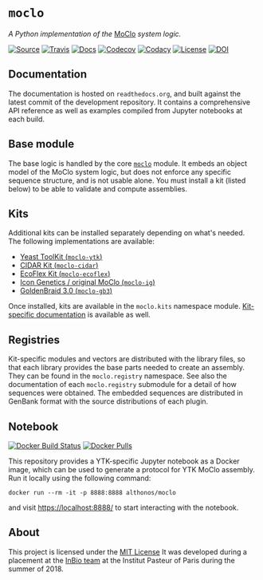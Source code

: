 # `moclo`

*A Python implementation of the* [MoClo](https://www.addgene.org/cloning/moclo/) *system logic.*

[![Source](https://img.shields.io/badge/source-GitHub-303030.svg?maxAge=3600&style=flat-square)](https://github.com/althonos/moclo) [![Travis](https://img.shields.io/travis/althonos/moclo.svg?style=flat-square&maxAge=3600)](https://travis-ci.org/althonos/moclo/branches) [![Docs](https://img.shields.io/readthedocs/moclo.svg?maxAge=3600&style=flat-square)](https://moclo.readthedocs.io/) [![Codecov](https://img.shields.io/codecov/c/github/althonos/moclo/master.svg?style=flat-square&maxAge=600)](https://codecov.io/gh/althonos/moclo) [![Codacy](https://img.shields.io/codacy/grade/5b29a9c0d91f4e82944a46997bd9a480/master.svg?style=flat-square&maxAge=300)](https://www.codacy.com/app/althonos/moclo) [![License](https://img.shields.io/pypi/l/moclo.svg?style=flat-square&maxAge=300)](https://choosealicense.com/licenses/mit/) [![DOI](https://img.shields.io/badge/doi-10.5281%2Fzenodo.1401815-blue.svg?style=flat-square&maxAge=31536000)](https://zenodo.org/badge/latestdoi/138012703)

## Documentation

The documentation is hosted on `readthedocs.org`, and built against the latest
commit of the development repository. It contains a comprehensive API reference
as well as examples compiled from Jupyter notebooks at each build.


## Base module

The base logic is handled by the core [`moclo`](https://github.com/althonos/moclo/tree/master/moclo)
module. It embeds an object model of the MoClo system logic, but does not enforce
any specific sequence structure, and is not usable alone. You must install a kit
(listed below) to be able to validate and compute assemblies.


## Kits

Additional kits can be installed separately depending on what's needed. The
following implementations are available:

* [Yeast ToolKit (`moclo-ytk`)](https://github.com/althonos/moclo/tree/master/moclo-ytk)
* [CIDAR Kit (`moclo-cidar`)](https://github.com/althonos/moclo/tree/master/moclo-cidar)
* [EcoFlex Kit (`moclo-ecoflex`)](https://github.com/althonos/moclo/tree/master/moclo-ecoflex)
* [Icon Genetics / original MoClo (`moclo-ig`)](https://github.com/althonos/moclo/tree/master/moclo-ig)
* [GoldenBraid 3.0 (`moclo-gb3`)](https://github.com/althonos/moclo/tree/master/moclo-gb3)

Once installed, kits are available in the `moclo.kits` namespace module.
[Kit-specific documentation](https://moclo.readthedocs.io/en/latest/#kits) is
available as well.


## Registries

Kit-specific modules and vectors are distributed with the library files, so that
each library provides the base parts needed to create an assembly. They can be
found in the `moclo.registry` namespace. See also the documentation of each
`moclo.registry` submodule for a detail of how sequences were obtained. The
embedded sequences are distributed in GenBank format with the source distributions
of each plugin.

## Notebook

[![Docker Build Status](https://img.shields.io/docker/build/althonos/moclo.svg?style=flat-square&maxAge=3600)](https://hub.docker.com/r/althonos/moclo/builds/) [![Docker Pulls](https://img.shields.io/docker/pulls/althonos/moclo.svg?style=flat-square&maxAge=3600)](https://hub.docker.com/r/althonos/moclo/)

This repository provides a YTK-specific Jupyter notebook as a Docker image,
which can be used to generate a protocol for YTK MoClo assembly. Run it locally
using the following command:
```console
docker run --rm -it -p 8888:8888 althonos/moclo
```
and visit [https://localhost:8888/](https://localhost:8888/) to start interacting
with the notebook.


## About

This project is licensed under the [MIT License](http://choosealicense.com/licenses/mit/)
It was developed during a placement at the
[InBio team](https://research.pasteur.fr/en/team/experimental-and-computational-methods-for-modeling-cellular-processes/)
at the Institut Pasteur of Paris during the summer of 2018.
